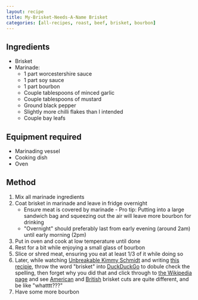 ```yaml
---
layout: recipe
title: My-Brisket-Needs-A-Name Brisket
categories: [all-recipes, roast, beef, brisket, bourbon]
---
```

## Ingredients

* Brisket
* Marinade:
    * 1 part worcestershire sauce
    * 1 part soy sauce
    * 1 part bourbon
    * Couple tablespoons of minced garlic
    * Couple tablespoons of mustard
    * Ground black pepper
    * Slightly more chilli flakes than I intended
    * Couple bay leafs

## Equipment required

* Marinading vessel
* Cooking dish
* Oven

## Method

1. Mix all marinade ingredients
2. Coat brisket in marinade and leave in fridge overnight
    * Ensure meat is covered by marinade - Pro tip: Putting into a large sandwich bag and squeezing out the air will leave more bourbon for drinking
    * "Overnight" should preferably last from early evening (around 2am) until early morning (2pm)
3. Put in oven and cook at low temperature until done
4. Rest for a bit while enjoying a small glass of bourbon
5. Slice or shred meat, ensuring you eat at least 1/3 of it while doing so
6. Later, while watching [Unbreakable Kimmy Schmidt](https://www.imdb.com/title/tt3339966/) and writing [this recipie](.), throw the word "brisket" into [DuckDuckGo](https://duckduckgo.com/) to dobule check the spelling, then forget why you did that and click through to [the Wikipedia page](https://en.wikipedia.org/wiki/Brisket) and see [American](https://en.wikipedia.org/wiki/File:BeefCutBrisket.svg) and [British](https://en.wikipedia.org/wiki/File:British_Beef_Cuts.svg) brisket cuts are quite different, and be like "whatttt???"
7. Have some more bourbon

